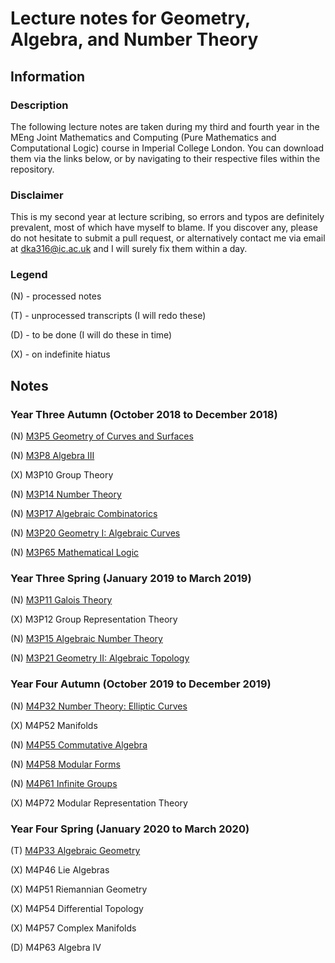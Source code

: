 # Lecture notes for Geometry, Algebra, and Number Theory

## Information

### Description

The following lecture notes are taken during my third and fourth year in the MEng Joint Mathematics and Computing (Pure Mathematics and Computational Logic) course in Imperial College London. You can download them via the links below, or by navigating to their respective files within the repository.

### Disclaimer

This is my second year at lecture scribing, so errors and typos are definitely prevalent, most of which have myself to blame. If you discover any, please do not hesitate to submit a pull request, or alternatively contact me via email at dka316@ic.ac.uk and I will surely fix them within a day.

### Legend

(N) - processed notes

(T) - unprocessed transcripts (I will redo these)

(D) - to be done (I will do these in time)

(X) - on indefinite hiatus

## Notes

### Year Three Autumn (October 2018 to December 2018)

(N) [M3P5 Geometry of Curves and Surfaces](https://github.com/Multramate/GANT/raw/master/M3P5%20Geometry%20of%20Curves%20and%20Surfaces/M3P5.pdf)

(N) [M3P8 Algebra III](https://github.com/Multramate/GANT/raw/master/M3P8%20Algebra%20III/M3P8.pdf)

(X) M3P10 Group Theory

(N) [M3P14 Number Theory](https://github.com/Multramate/GANT/raw/master/M3P14%20Number%20Theory/M3P14.pdf)

(N) [M3P17 Algebraic Combinatorics](https://github.com/Multramate/GANT/raw/master/M3P17%20Algebraic%20Combinatorics/M3P17.pdf)

(N) [M3P20 Geometry I: Algebraic Curves](https://github.com/Multramate/GANT/raw/master/M3P20%20Geometry%20I%20Algebraic%20Curves/M3P20.pdf)

(N) [M3P65 Mathematical Logic](https://github.com/Multramate/GANT/raw/master/M3P65%20Mathematical%20Logic/M3P65.pdf)

### Year Three Spring (January 2019 to March 2019)

(N) [M3P11 Galois Theory](https://github.com/Multramate/GANT/raw/master/M3P11%20Galois%20Theory/M3P11.pdf)

(X) M3P12 Group Representation Theory

(N) [M3P15 Algebraic Number Theory](https://github.com/Multramate/GANT/raw/master/M3P15%20Algebraic%20Number%20Theory/M3P15.pdf)

(N) [M3P21 Geometry II: Algebraic Topology](https://github.com/Multramate/GANT/raw/master/M3P21%20Geometry%20II%20Algebraic%20Topology/M3P21.pdf)

### Year Four Autumn (October 2019 to December 2019)

(N) [M4P32 Number Theory: Elliptic Curves](https://github.com/Multramate/GANT/raw/master/M4P32%20Number%20Theory%20Elliptic%20Curves/M4P32.pdf)

(X) M4P52 Manifolds

(N) [M4P55 Commutative Algebra](https://github.com/Multramate/GANT/raw/master/M4P55%20Commutative%20Algebra/M4P55.pdf)

(N) [M4P58 Modular Forms](https://github.com/Multramate/GANT/raw/master/M4P58%20Modular%20Forms/M4P58.pdf)

(N) [M4P61 Infinite Groups](https://github.com/Multramate/GANT/raw/master/M4P61%20Infinite%20Groups/M4P61.pdf)

(X) M4P72 Modular Representation Theory

### Year Four Spring (January 2020 to March 2020)

(T) [M4P33 Algebraic Geometry](https://github.com/Multramate/GANT/raw/master/M4P33%20Algebraic%20Geometry/M4P33.pdf)

(X) M4P46 Lie Algebras

(X) M4P51 Riemannian Geometry

(X) M4P54 Differential Topology

(X) M4P57 Complex Manifolds

(D) M4P63 Algebra IV